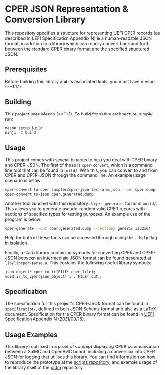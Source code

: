 # CPER JSON Representation & Conversion Library

This repository specifies a structure for representing UEFI CPER records (as
described in UEFI Specification Appendix N) in a human-readable JSON format, in
addition to a library which can readily convert back and forth between the
standard CPER binary format and the specified structured JSON.

## Prerequisites

Before building this library and its associated tools, you must have meson
(>=1.1.1)

## Building

This project uses Meson (>=1.1.1). To build for native architecture, simply run:

```sh
meson setup build
ninji -C build
```

## Usage

This project comes with several binaries to help you deal with CPER binary and
CPER-JSON. The first of these is `cper-convert`, which is a command line tool
that can be found in `build/`. With this, you can convert to and from CPER and
CPER-JSON through the command line. An example usage scenario is below:

```sh
cper-convert to-cper samples/cper-json-test-arm.json --out cper.dump
cper-convert to-json cper.generated.dump
```

Another tool bundled with this repository is `cper-generate`, found in `build/`.
This allows you to generate pseudo-random valid CPER records with sections of
specified types for testing purposes. An example use of the program is below:

```sh
cper-generate --out cper.generated.dump --sections generic ia32x64
```

Help for both of these tools can be accessed through using the `--help` flag in
isolation.

Finally, a static library containing symbols for converting CPER and CPER-JSON
between an intermediate JSON format can be found generated at
`lib/libcper-parse.a`. This contains the following useful library symbols:

```sh
json_object* cper_to_ir(FILE* cper_file);
void ir_to_cper(json_object* ir, FILE* out);
```

## Specification

The specification for this project's CPER-JSON format can be found in
`specification/`, defined in both JSON Schema format and also as a LaTeX
document. Specification for the CPER binary format can be found in
[UEFI Specification Appendix N](https://uefi.org/sites/default/files/resources/UEFI_Spec_2_9_2021_03_18.pdf)
(2021/03/18).

## Usage Examples

This library is utilised in a proof of concept displaying CPER communication
between a SatMC and OpenBMC board, including a conversion into CPER JSON for
logging that utilises this library. You can find information on how to reproduce
the prototype at the
[scripts repository](https://gitlab.arm.com/server_management/cper-poc-scripts),
and example usage of the library itself at the
[pldm](https://gitlab.arm.com/server_management/pldm) repository.
